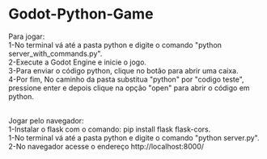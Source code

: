 # Godot-Python-Game
Para jogar:<br/>
1-No terminal vá até a pasta python e digite o comando "python server_with_commands.py".<br/>
2-Execute a Godot Engine e inicie o jogo.<br/>
3-Para enviar o código python, clique no botão para abrir uma caixa.<br/>
4-Por fim, No caminho da pasta substitua "python" por "codigo teste", pressione enter e depois clique na opção "open" para abrir o código em python.<br/>
<br/>

Jogar pelo navegador:<br/>
1-Instalar o flask com o comando: pip install flask flask-cors.<br/>
1-No terminal vá até a pasta python e digite o comando "python server.py".<br/>
2-No navegador acesse o endereço http://localhost:8000/
